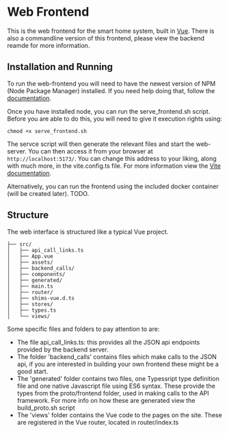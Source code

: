 # Web Frontend

This is the web frontend for the smart home system, built in [Vue](https://vuejs.org/). There is also a commandline version of this frontend, please view the backend reamde for more information.

## Installation and Running

To run the web-frontend you will need to have the newest version of NPM (Node Package Manager) installed. If you need help doing that, follow the [documentation](https://nodejs.org/en/download/package-manager).

Once you have installed node, you can run the serve_frontend.sh script. Before you are able to do this, you will need to give it execution rights using:

```
chmod +x serve_frontend.sh
```

The servce script will then generate the relevant files and start the web-server. You can then access it from your browser at `http://localhost:5173/`. You can change this address to your liking, along with much more, in the vite.config.ts file. For more information view the [Vite documentation](https://vitejs.dev/config/).

Alternatively, you can run the frontend using the included docker container (will be created later). TODO.

## Structure

The web interface is structured like a typical Vue project.

    ├── src/
    │   ├── api_call_links.ts
    │   ├── App.vue
    │   ├── assets/
    │   ├── backend_calls/
    │   ├── components/
    │   ├── generated/
    │   ├── main.ts
    │   ├── router/
    │   ├── shims-vue.d.ts
    │   ├── stores/
    │   ├── types.ts
    │   └── views/

Some specific files and folders to pay attention to are:

-   The file api_call_links.ts: this provides all the JSON api endpoints provided by the backend server.
-   The folder 'backend_calls' contains files which make calls to the JSON api, if you are interested in building your own frontend these might be a good start.
-   The 'generated' folder contains two files, one Typessript type definition file and one native Javascript file using ES6 syntax. These provide the types from the proto/frontend folder, used in making calls to the API framework. For more info on how these are generated view the build_proto.sh script
-   The 'views' folder contains the Vue code to the pages on the site. These are registered in the Vue router, located in router/index.ts
